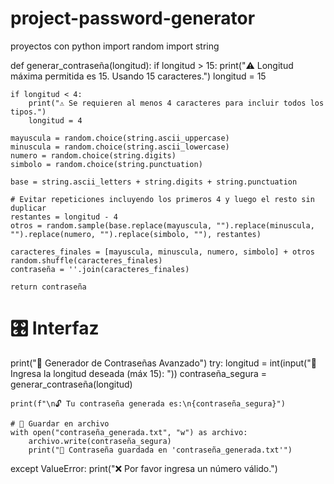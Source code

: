 # project-password-generator
proyectos con python
import random
import string

def generar_contraseña(longitud):
    if longitud > 15:
        print("⚠️ Longitud máxima permitida es 15. Usando 15 caracteres.")
        longitud = 15

    if longitud < 4:
        print("⚠️ Se requieren al menos 4 caracteres para incluir todos los tipos.")
        longitud = 4

    mayuscula = random.choice(string.ascii_uppercase)
    minuscula = random.choice(string.ascii_lowercase)
    numero = random.choice(string.digits)
    simbolo = random.choice(string.punctuation)

    base = string.ascii_letters + string.digits + string.punctuation

    # Evitar repeticiones incluyendo los primeros 4 y luego el resto sin duplicar
    restantes = longitud - 4
    otros = random.sample(base.replace(mayuscula, "").replace(minuscula, "").replace(numero, "").replace(simbolo, ""), restantes)

    caracteres_finales = [mayuscula, minuscula, numero, simbolo] + otros
    random.shuffle(caracteres_finales)
    contraseña = ''.join(caracteres_finales)

    return contraseña

# 🎛️ Interfaz
print("🔐 Generador de Contraseñas Avanzado")
try:
    longitud = int(input("📏 Ingresa la longitud deseada (máx 15): "))
    contraseña_segura = generar_contraseña(longitud)

    print(f"\n🔓 Tu contraseña generada es:\n{contraseña_segura}")

    # 📝 Guardar en archivo
    with open("contraseña_generada.txt", "w") as archivo:
        archivo.write(contraseña_segura)
        print("💾 Contraseña guardada en 'contraseña_generada.txt'")

except ValueError:
    print("❌ Por favor ingresa un número válido.")
